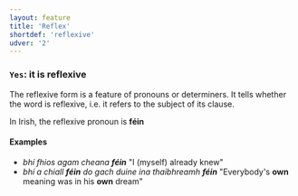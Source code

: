 ```yaml
---
layout: feature
title: 'Reflex'
shortdef: 'reflexive'
udver: '2'
---
```


### <a name="Yes">`Yes`</a>: it is reflexive

The reflexive form is a feature of pronouns or determiners. It tells whether the word is reflexive, i.e. it refers to the subject of its clause.

In Irish, the reflexive pronoun is <b>féin</b>

#### Examples

* _bhí fhios agam cheana <b>féin</b>_ "I (myself) already knew"
* _bhí a chiall <b>féin</b> do gach duine ina thaibhreamh <b>féin</b>_ "Everybody's <b>own</b> meaning was in his <b>own</b> dream"
<!-- Interlanguage links updated Čt lis 12 09:43:06 CET 2020 -->
